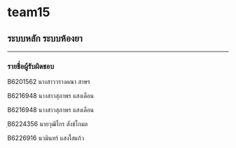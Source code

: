 # team15


## ระบบหลัก ระบบห้องยา

<hr/>

### รายชื่อผู้รับผิดชอบ

B6201562 นางสาววรางคณา สาษร


B6216948 นางสาวสุภาพร แสงเดือน 


B6216948 นางสาวสุภาพร แสงเดือน


ฺB6224356 นายวุฒิไกร สังข์โกมล


B6226916  นวมินทร์ แสงใสแก้ว

